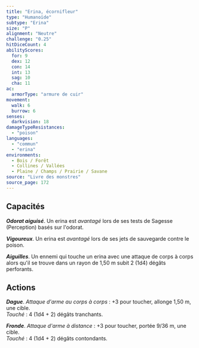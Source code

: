 ```yaml
---
title: "Erina, écornifleur"
type: "Humanoïde"
subtype: "Erina"
size: "P"
alignment: "Neutre"
challenge: "0.25"
hitDiceCount: 4
abilityScores:
  for: 9
  dex: 12
  con: 14
  int: 13
  sag: 10
  cha: 11
ac:
  armorType: "armure de cuir"
movement:
  walk: 6
  burrow: 6
senses:
  darkvision: 18
damageTypeResistances:
  - "poison"
languages:
  - "commun"
  - "erina"
environments:
  - Bois / Forêt
  - Collines / Vallées
  - Plaine / Champs / Prairie / Savane
source: "Livre des monstres"
source_page: 172
---
```

## Capacités
_**Odorat aiguisé**_. Un erina est _avantagé_ lors de ses tests de Sagesse (Perception) basés sur l'odorat.

_**Vigoureux**_. Un erina est _avantagé_ lors de ses jets de sauvegarde contre le poison.

_**Aiguilles**_. Un ennemi qui touche un erina avec une attaque de corps à corps alors qu'il se trouve dans un rayon de 1,50 m subit 2 (1d4) dégâts perforants.

## Actions
_**Dague**_. _Attaque d'arme au corps à corps_ : +3 pour toucher, allonge 1,50 m, une cible.  
_Touché_ : 4 (1d4 + 2) dégâts tranchants.

_**Fronde**_. _Attaque d'arme à distance_ : +3 pour toucher, portée 9/36 m, une cible.  
_Touché_ : 4 (1d4 + 2) dégâts contondants.
